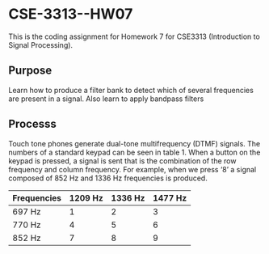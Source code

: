 # CSE-3313--HW07
This is the coding assignment for Homework 7 for CSE3313 (Introduction to Signal Processing).

## Purpose
Learn how to produce a filter bank to detect which of several frequencies are present
in a signal. Also learn to apply bandpass filters

## Processs
Touch tone phones generate dual-tone multifrequency (DTMF) signals. The numbers of a standard keypad can be seen in table 1. When a button on the keypad is pressed, a signal is sent that is the combination of the row frequency and column frequency. For example, when we press ‘8’ a signal composed of 852 Hz and 1336 Hz frequencies is produced.  

| Frequencies | 1209 Hz | 1336 Hz | 1477 Hz | 
|-------------|---------|---------|---------|
| 697 Hz      | 1       | 2       | 3       |
| 770 Hz      | 4       | 5       | 6       |
| 852 Hz      | 7       | 8       | 9       |

